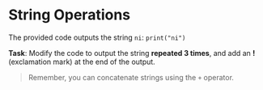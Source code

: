 # String Operations

The provided code outputs the string `ni`: `print("ni")`

**Task**: Modify the code to output the string **repeated 3 times**, and add an **!** (exclamation mark) at the end of the output.

>Remember, you can concatenate strings using the `+` operator.